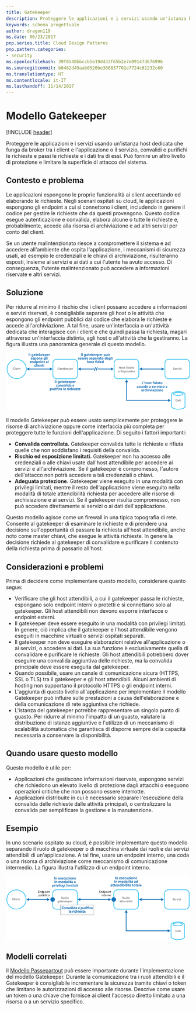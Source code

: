 ```yaml
---
title: Gatekeeper
description: Proteggere le applicazioni e i servizi usando un'istanza host dedicata che funga da broker tra i client e l'applicazione o il servizio, convalidi e purifichi le richieste e passi le richieste e i dati tra di essi.
keywords: schema progettuale
author: dragon119
ms.date: 06/23/2017
pnp.series.title: Cloud Design Patterns
pnp.pattern.categories:
- security
ms.openlocfilehash: 39f8548bbccb5e19d433f65b2e7e09147d676996
ms.sourcegitcommit: b0482d49aab0526be386837702e7724c61232c60
ms.translationtype: HT
ms.contentlocale: it-IT
ms.lasthandoff: 11/14/2017
---
```

# <a name="gatekeeper-pattern"></a>Modello Gatekeeper

[!INCLUDE [header](../_includes/header.md)]

Proteggere le applicazioni e i servizi usando un'istanza host dedicata che funga da broker tra i client e l'applicazione o il servizio, convalidi e purifichi le richieste e passi le richieste e i dati tra di essi. Può fornire un altro livello di protezione e limitare la superficie di attacco del sistema.

## <a name="context-and-problem"></a>Contesto e problema

Le applicazioni espongono le proprie funzionalità ai client accettando ed elaborando le richieste. Negli scenari ospitati su cloud, le applicazioni espongono gli endpoint a cui si connettono i client, includendo in genere il codice per gestire le richieste che da questi provengono. Questo codice esegue autenticazione e convalida, elabora alcune o tutte le richieste e, probabilmente, accede alla risorsa di archiviazione e ad altri servizi per conto del client.

Se un utente malintenzionato riesce a compromettere il sistema e ad accedere all'ambiente che ospita l'applicazione, i meccanismi di sicurezza usati, ad esempio le credenziali e le chiavi di archiviazione, risulteranno esposti, insieme ai servizi e ai dati a cui l'utente ha avuto accesso. Di conseguenza, l'utente malintenzionato può accedere a informazioni riservate e altri servizi.

## <a name="solution"></a>Soluzione

Per ridurre al minimo il rischio che i client possano accedere a informazioni e servizi riservati, è consigliabile separare gli host o le attività che espongono gli endpoint pubblici dal codice che elabora le richieste e accede all'archiviazione. A tal fine, usare un'interfaccia o un'attività dedicata che interagisce con i client e che quindi passa la richiesta, magari attraverso un'interfaccia distinta, agli host o all'attività che la gestiranno. La figura illustra una panoramica generale di questo modello.

![Panoramica generale del modello](./_images/gatekeeper-diagram.png)


Il modello Gatekeeper può essere usato semplicemente per proteggere le risorse di archiviazione oppure come interfaccia più completa per proteggere tutte le funzioni dell'applicazione. Di seguito i fattori importanti:

- **Convalida controllata.** Gatekeeper convalida tutte le richieste e rifiuta quelle che non soddisfano i requisiti della convalida.
- **Rischio ed esposizione limitati.** Gatekeeper non ha accesso alle credenziali o alle chiavi usate dall'host attendibile per accedere ai servizi e all'archiviazione. Se il gatekeeper è compromesso, l'autore dell'attacco non potrà accedere a tali credenziali o chiavi.
- **Adeguata protezione.** Gatekeeper viene eseguito in una modalità con privilegi limitati, mentre il resto dell'applicazione viene eseguito nella modalità di totale attendibilità richiesta per accedere alle risorse di archiviazione e ai servizi. Se il gatekeeper risulta compromesso, non può accedere direttamente ai servizi o ai dati dell'applicazione.

Questo modello agisce come un firewall in una tipica topografia di rete. Consente al gatekeeper di esaminare le richieste e di prendere una decisione sull'opportunità di passare la richiesta all'host attendibile, anche noto come master chiavi, che esegue le attività richieste. In genere la decisione richiede al gatekeeper di convalidare e purificare il contenuto della richiesta prima di passarlo all'host.

## <a name="issues-and-considerations"></a>Considerazioni e problemi

Prima di decidere come implementare questo modello, considerare quanto segue:

- Verificare che gli host attendibili, a cui il gatekeeper passa le richieste, espongano solo endpoint interni o protetti e si connettano solo al gatekeeper. Gli host attendibili non devono esporre interfacce o endpoint esterni.
- Il gatekeeper deve essere eseguito in una modalità con privilegi limitati. In genere, ciò implica che il gatekeeper e l'host attendibile vengono eseguiti in macchine virtuali o servizi ospitati separati.
- Il gatekeeper non deve eseguire elaborazioni relative all'applicazione o ai servizi, o accedere ai dati. La sua funzione è esclusivamente quella di convalidare e purificare le richieste. Gli host attendibili potrebbero dover eseguire una convalida aggiuntiva delle richieste, ma la convalida principale deve essere eseguita dal gatekeeper.
- Quando possibile, usare un canale di comunicazione sicura (HTTPS, SSL o TLS) tra il gatekeeper e gli host attendibili. Alcuni ambienti di hosting non supportano il protocollo HTTPS o gli endpoint interni.
- L'aggiunta di questo livello all'applicazione per implementare il modello Gatekeeper può influire sulle prestazioni a causa dell'elaborazione e della comunicazione di rete aggiuntiva che richiede.
- L'istanza del gatekeeper potrebbe rappresentare un singolo punto di guasto. Per ridurre al minimo l'impatto di un guasto, valutare la distribuzione di istanze aggiuntive e l'utilizzo di un meccanismo di scalabilità automatica che garantisca di disporre sempre della capacità necessaria a conservare la disponibilità.

## <a name="when-to-use-this-pattern"></a>Quando usare questo modello

Questo modello è utile per:

- Applicazioni che gestiscono informazioni riservate, espongono servizi che richiedono un elevato livello di protezione dagli attacchi o eseguono operazioni critiche che non possono essere interrotte.
- Applicazioni distribuite in cui è necessario separare l'esecuzione della convalida delle richieste dalle attività principali, o centralizzare la convalida per semplificare la gestione e la manutenzione.

## <a name="example"></a>Esempio

In uno scenario ospitato su cloud, è possibile implementare questo modello separando il ruolo di gatekeeper o di macchina virtuale dai ruoli e dai servizi attendibili di un'applicazione. A tal fine, usare un endpoint interno, una coda o una risorsa di archiviazione come meccanismo di comunicazione intermedio. La figura illustra l'utilizzo di un endpoint interno.

![Un esempio del modello che usa ruoli di lavoro e Web di Servizi cloud](./_images/gatekeeper-endpoint.png)


## <a name="related-patterns"></a>Modelli correlati

Il [Modello Passepartout](valet-key.md) può essere importante durante l'implementazione del modello Gatekeeper. Durante la comunicazione tra i ruoli attendibili e il Gatekeeper è consigliabile incrementare la sicurezza tramite chiavi o token che limitano le autorizzazioni di accesso alle risorse. Descrive come usare un token o una chiave che fornisce ai client l'accesso diretto limitato a una risorsa o a un servizio specifico.
